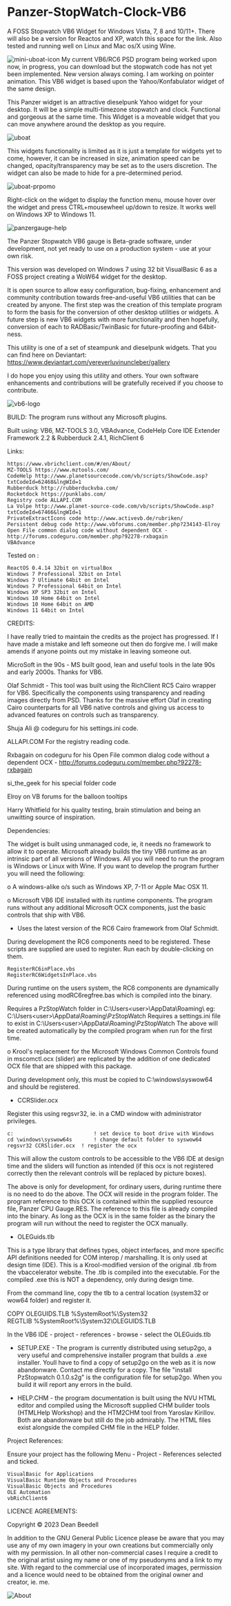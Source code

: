 # Panzer-StopWatch-Clock-VB6

 A FOSS Stopwatch VB6 Widget for Windows Vista, 7, 8 and 10/11+. There will also be a version for Reactos and XP, watch this space for the link. Also tested and running well on Linux and Mac os/X using Wine.

![mini-uboat-icon](https://github.com/user-attachments/assets/d55415cf-aed5-4176-8e08-a4b3e7d7f94d)
My current VB6/RC6 PSD program being worked upon now, in progress, you can download but the stopwatch code has not yet been implemented. New version always coming. I am working on pointer animation. This VB6 widget is based upon the Yahoo/Konfabulator widget of the same design.
 
This Panzer widget is an attractive dieselpunk Yahoo widget for your desktop. 
It will be a simple multi-timezone stopwatch and clock. Functional and gorgeous at 
the same time. This Widget is a moveable widget that you can move anywhere 
around the desktop as you require.

![uboat](https://github.com/user-attachments/assets/6f489c2b-ac46-417f-914d-5dab568e8d09)

This widgets functionality is limited as it is just a template for widgets yet
to come, however, it can be increased in size, animation speed can be changed, 
opacity/transparency may be set as to the users discretion. The widget can 
also be made to hide for a pre-determined period.

![uboat-prpomo](https://github.com/user-attachments/assets/7f5dc5c1-6c3b-4e67-abcf-4996ae7c7317)

Right-click on the widget to display the function menu, mouse hover over the 
widget and press CTRL+mousewheel up/down to resize. It works well on Windows XP 
to Windows 11.

![panzergauge-help](https://github.com/user-attachments/assets/a4f63882-8ba7-45c9-81a7-57a20c74e1b1)

The Panzer Stopwatch VB6 gauge is Beta-grade software, under development, not yet 
ready to use on a production system - use at your own risk.

This version was developed on Windows 7 using 32 bit VisualBasic 6 as a FOSS 
project creating a WoW64 widget for the desktop. 

It is open source to allow easy configuration, bug-fixing, enhancement and 
community contribution towards free-and-useful VB6 utilities that can be created
by anyone. The first step was the creation of this template program to form the 
basis for the conversion of other desktop utilities or widgets. A future step 
is new VB6 widgets with more functionality and then hopefully, conversion of 
each to RADBasic/TwinBasic for future-proofing and 64bit-ness. 

This utility is one of a set of steampunk and dieselpunk widgets. That you can 
find here on Deviantart: https://www.deviantart.com/yereverluvinuncleber/gallery

I do hope you enjoy using this utility and others. Your own software 
enhancements and contributions will be gratefully received if you choose to 
contribute.

![vb6-logo](https://github.com/yereverluvinunclebert/Panzer-StopWatch-Clock-VB6/assets/2788342/ef1f1821-7850-4539-8191-d06f55f2b28f)

BUILD: The program runs without any Microsoft plugins.

Built using: VB6, MZ-TOOLS 3.0, VBAdvance, CodeHelp Core IDE Extender
Framework 2.2 & Rubberduck 2.4.1, RichClient 6

Links:

	https://www.vbrichclient.com/#/en/About/
	MZ-TOOLS https://www.mztools.com/  
	CodeHelp http://www.planetsourcecode.com/vb/scripts/ShowCode.asp?txtCodeId=62468&lngWId=1  
	Rubberduck http://rubberduckvba.com/  
	Rocketdock https://punklabs.com/  
	Registry code ALLAPI.COM  
	La Volpe http://www.planet-source-code.com/vb/scripts/ShowCode.asp?txtCodeId=67466&lngWId=1  
	PrivateExtractIcons code http://www.activevb.de/rubriken/  
	Persistent debug code http://www.vbforums.com/member.php?234143-Elroy  
	Open File common dialog code without dependent OCX - http://forums.codeguru.com/member.php?92278-rxbagain  
	VBAdvance  


Tested on :

	ReactOS 0.4.14 32bit on virtualBox    
	Windows 7 Professional 32bit on Intel    
	Windows 7 Ultimate 64bit on Intel    
	Windows 7 Professional 64bit on Intel    
	Windows XP SP3 32bit on Intel    
	Windows 10 Home 64bit on Intel    
	Windows 10 Home 64bit on AMD    
	Windows 11 64bit on Intel  
	
CREDITS:

I have really tried to maintain the credits as the project has progressed. If I 
have made a mistake and left someone out then do forgive me. I will make amends 
if anyone points out my mistake in leaving someone out.

MicroSoft in the 90s - MS built good, lean and useful tools in the late 90s and 
early 2000s. Thanks for VB6.

Olaf Schmidt - This tool was built using the RichClient RC5 Cairo wrapper for 
VB6. Specifically the components using transparency and reading images directly 
from PSD. Thanks for the massive effort Olaf in creating Cairo counterparts for 
all VB6 native controls and giving us access to advanced features on controls 
such as transparency.

Shuja Ali @ codeguru for his settings.ini code.

ALLAPI.COM        For the registry reading code.

Rxbagain on codeguru for his Open File common dialog code without a dependent 
OCX - http://forums.codeguru.com/member.php?92278-rxbagain

si_the_geek       for his special folder code

Elroy on VB forums for the balloon tooltips

Harry Whitfield for his quality testing, brain stimulation and being an 
unwitting source of inspiration. 

Dependencies:

The widget is built using unmanaged code, ie, it needs no framework to allow it to operate. Microsoft already builds the tiny VB6 runtime as an intrinsic part of all versions of Windows. All you will need to run the program is Windows or Linux with Wine. If you want to develop the program further you will need the following:

o A windows-alike o/s such as Windows XP, 7-11 or Apple Mac OSX 11. 

o Microsoft VB6 IDE installed with its runtime components. The program runs 
without any additional Microsoft OCX components, just the basic controls that 
ship with VB6.  
	
* Uses the latest version of the RC6 Cairo framework from Olaf Schmidt.

During development the RC6 components need to be registered. These scripts are supplied are 
used to register. Run each by double-clicking on them.

	RegisterRC6inPlace.vbs
	RegisterRC6WidgetsInPlace.vbs

During runtime on the users system, the RC6 components are dynamically 
referenced using modRC6regfree.bas which is compiled into the binary.	

Requires a PzStopWatch folder in C:\Users\<user>\AppData\Roaming\ 
eg: C:\Users\<user>\AppData\Roaming\PzStopWatch
Requires a settings.ini file to exist in C:\Users\<user>\AppData\Roaming\PzStopWatch
The above will be created automatically by the compiled program when run for the 
first time.

o Krool's replacement for the Microsoft Windows Common Controls found in
mscomctl.ocx (slider) are replicated by the addition of one
dedicated OCX file that are shipped with this package.

During development only, this must be copied to C:\windows\syswow64 and should be registered.

- CCRSlider.ocx

Register this using regsvr32, ie. in a CMD window with administrator privileges.
	
	c:                          ! set device to boot drive with Windows
	cd \windows\syswow64s	    ! change default folder to syswow64
	regsvr32 CCRSlider.ocx	! register the ocx

This will allow the custom controls to be accessible to the VB6 IDE
at design time and the sliders will function as intended (if this ocx is
not registered correctly then the relevant controls will be replaced by picture boxes).

The above is only for development, for ordinary users, during runtime there is no need to do the above. The OCX will reside in the program folder. The program reference to this OCX is contained within the supplied resource file, Panzer CPU Gauge.RES. The reference to this file is already compiled into the binary. As long as the OCX is in the same folder as the binary the program will run without the need to register the OCX manually.

* OLEGuids.tlb

This is a type library that defines types, object interfaces, and more specific 
API definitions needed for COM interop / marshalling. It is only used at design 
time (IDE). This is a Krool-modified version of the original .tlb from the 
vbaccelerator website. The .tlb is compiled into the executable.
For the compiled .exe this is NOT a dependency, only during design time.

From the command line, copy the tlb to a central location (system32 or wow64 
folder) and register it.

COPY OLEGUIDS.TLB %SystemRoot%\System32\
REGTLIB %SystemRoot%\System32\OLEGUIDS.TLB

In the VB6 IDE - project - references - browse - select the OLEGuids.tlb

* SETUP.EXE - The program is currently distributed using setup2go, a very useful 
and comprehensive installer program that builds a .exe installer. Youll have to 
find a copy of setup2go on the web as it is now abandonware. Contact me
directly for a copy. The file "install PzStopwatch 0.1.0.s2g" is the configuration 
file for setup2go. When you build it will report any errors in the build.

* HELP.CHM - the program documentation is built using the NVU HTML editor and 
compiled using the Microsoft supplied CHM builder tools (HTMLHelp Workshop) and 
the HTM2CHM tool from Yaroslav Kirillov. Both are abandonware but still do
the job admirably. The HTML files exist alongside the compiled CHM file in the 
HELP folder.

 Project References:

 Ensure your project has the following Menu - Project - References selected and ticked.

	VisualBasic for Applications  
	VisualBasic Runtime Objects and Procedures  
	VisualBasic Objects and Procedures  
	OLE Automation  
	vbRichClient6  

LICENCE AGREEMENTS:

Copyright © 2023 Dean Beedell

In addition to the GNU General Public Licence please be aware that you may use 
any of my own imagery in your own creations but commercially only with my 
permission. In all other non-commercial cases I require a credit to the 
original artist using my name or one of my pseudonyms and a link to my site. 
With regard to the commercial use of incorporated images, permission and a 
licence would need to be obtained from the original owner and creator, ie. me.

![About](https://github.com/user-attachments/assets/69e263da-c602-440b-b279-6f10e2e8a50a)

